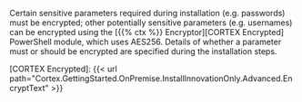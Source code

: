 Certain sensitive parameters required during installation (e.g. passwords) must be encrypted; other potentially sensitive parameters (e.g. usernames) can be encrypted using the [{{% ctx %}} Encryptor][CORTEX Encrypted] PowerShell module, which uses AES256. Details of whether a parameter must or should be encrypted are specified during the installation steps.

[CORTEX Encrypted]: {{< url path="Cortex.GettingStarted.OnPremise.InstallInnovationOnly.Advanced.EncryptText" >}}